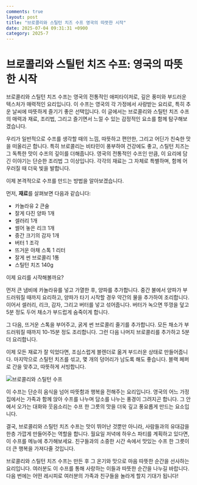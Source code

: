 ```yaml
---
comments: true
layout: post
title: "브로콜리와 스틸턴 치즈 수프 영국의 따뜻한 시작"
date: 2025-07-04 09:31:31 +0900
category: 2025-7
---
```


# 브로콜리와 스틸턴 치즈 수프: 영국의 따뜻한 시작

브로콜리와 스틸턴 치즈 수프는 영국의 전통적인 애피타이저로, 깊은 풍미와 부드러운 텍스처가 매력적인 요리입니다. 이 수프는 영국의 각 가정에서 사랑받는 요리로, 특히 추운 날씨에 따뜻하게 즐기기 좋은 선택입니다. 이 글에서는 브로콜리와 스틸턴 치즈 수프의 매력과 재료, 조리법, 그리고 즐기면서 느낄 수 있는 감정적인 요소를 함께 탐구해보겠습니다.

우리가 일반적으로 수프를 생각할 때의 느낌, 따뜻하고 편안한, 그리고 어딘가 친숙한 맛을 떠올리곤 합니다. 특히 브로콜리는 비타민이 풍부하여 건강에도 좋고, 스틸턴 치즈는 그 독특한 맛이 수프의 깊이를 더해줍니다. 영국의 전통적인 수프인 만큼, 이 요리에 담긴 이야기는 단순한 조리법 그 이상입니다. 각각의 재료는 그 자체로 특별하며, 함께 어우러질 때 더욱 빛을 발합니다.

이제 본격적으로 수프를 만드는 방법을 알아보겠습니다.

먼저, **재료**를 살펴보면 다음과 같습니다:

- 카놀라유 2 큰술
- 잘게 다진 양파 1개
- 셀러리 1개
- 썰어 놓은 리크 1개
- 중간 크기의 감자 1개
- 버터 1 조각
- 뜨거운 야채 스톡 1 리터
- 잘게 썬 브로콜리 1통
- 스틸턴 치즈 140g

이제 요리를 시작해볼까요? 

먼저 큰 냄비에 카놀라유를 넣고 가열한 후, 양파를 추가합니다. 중간 불에서 양파가 부드러워질 때까지 요리하고, 양파가 타기 시작할 경우 약간의 물을 추가하여 조리합니다. 이어서 셀러리, 리크, 감자, 그리고 버터를 넣고 섞어줍니다. 버터가 녹으면 뚜껑을 덮고 5분 정도 두어 채소가 부드럽게 숨죽이게 합니다.

그 다음, 뜨거운 스톡을 부어주고, 굵게 썬 브로콜리 줄기를 추가합니다. 모든 채소가 부드러워질 때까지 10-15분 정도 조리합니다. 그런 다음 나머지 브로콜리를 추가하고 5분 더 요리합니다. 

이제 모든 재료가 잘 익었다면, 조심스럽게 블렌더로 옮겨 부드러운 상태로 만들어줍니다. 마지막으로 스틸턴 치즈를 섞고, 몇 개의 덩어리가 남도록 해도 좋습니다. 블랙 페퍼로 간을 맞추고, 따뜻하게 서빙합니다. 

![브로콜리와 스틸턴 수프](https://www.themealdb.com/images/media/meals/tvvxpv1511191952.jpg)

이 수프는 단순히 음식을 넘어 따뜻함과 행복을 전해주는 요리입니다. 영국의 어느 가정집에서는 가족과 함께 앉아 수프를 나누며 담소를 나누는 풍경이 그려지곤 합니다. 그 안에서 오가는 대화와 웃음소리는 수프 한 그릇의 맛을 더욱 깊고 풍요롭게 만드는 요소입니다.

결국, 브로콜리와 스틸턴 치즈 수프는 맛이 뛰어난 것뿐만 아니라, 사람들과의 유대감을 한층 가깝게 만들어주는 역할을 합니다. 월요일 저녁에 하우스 파티를 계획하고 있다면, 이 수프를 메뉴에 추가해보세요. 친구들과의 소중한 시간 속에서 맛있는 수프 한 그릇이 더 큰 행복을 가져다줄 것입니다. 

브로콜리와 스틸턴 치즈 수프는 만든 후 그 온기와 맛으로 마음 따뜻한 순간을 선사하는 요리입니다. 여러분도 이 수프를 통해 사랑하는 이들과 따뜻한 순간을 나누길 바랍니다. 다음 번에는 어떤 레시피로 여러분의 가족과 친구들을 놀라게 할지 기대가 됩니다!